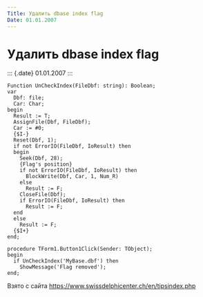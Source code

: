 ```yaml
---
Title: Удалить dbase index flag
Date: 01.01.2007
---
```



Удалить dbase index flag
========================

::: {.date}
01.01.2007
:::

    Function UnCheckIndex(FileDbf: string): Boolean;
    var
      Dbf: file;
      Car: Char;
    begin
      Result := T;
      AssignFile(Dbf, FileDbf);
      Car := #0;
      {$I-}
      Reset(Dbf, 1);
      if not ErrorIO(FileDbf, IoResult) then 
      begin
        Seek(Dbf, 28);
        {Flag's position}
        if not ErrorIO(FileDbf, IoResult) then
          BlockWrite(Dbf, Car, 1, Num_R)
        else
          Result := F;
        CloseFile(Dbf);
        if ErrorIO(FileDbf, IoResult) then
          Result := F;
      end
      else
        Result := F;
      {$I+}
    end;
     
    procedure TForm1.Button1Click(Sender: TObject);
    begin
      if UnCheckIndex('MyBase.dbf') then
        ShowMessage('Flag removed');
    end;

Взято с сайта <https://www.swissdelphicenter.ch/en/tipsindex.php>
